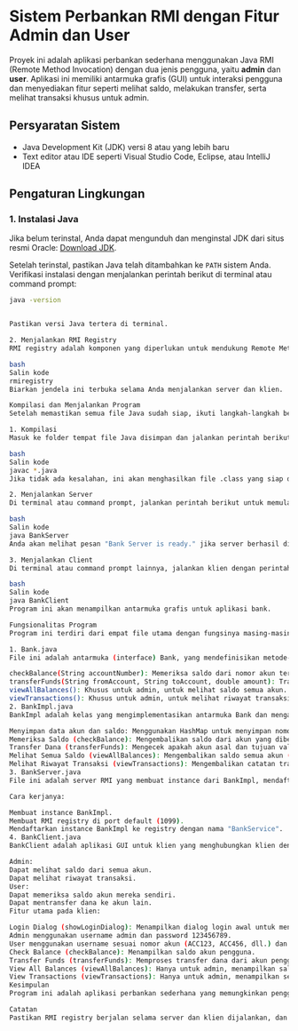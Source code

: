 # Sistem Perbankan RMI dengan Fitur Admin dan User

Proyek ini adalah aplikasi perbankan sederhana menggunakan Java RMI (Remote Method Invocation) dengan dua jenis pengguna, yaitu **admin** dan **user**. Aplikasi ini memiliki antarmuka grafis (GUI) untuk interaksi pengguna dan menyediakan fitur seperti melihat saldo, melakukan transfer, serta melihat transaksi khusus untuk admin.

## Persyaratan Sistem
- Java Development Kit (JDK) versi 8 atau yang lebih baru
- Text editor atau IDE seperti Visual Studio Code, Eclipse, atau IntelliJ IDEA

## Pengaturan Lingkungan
### 1. Instalasi Java
Jika belum terinstal, Anda dapat mengunduh dan menginstal JDK dari situs resmi Oracle: [Download JDK](https://www.oracle.com/java/technologies/javase-downloads.html).

Setelah terinstal, pastikan Java telah ditambahkan ke `PATH` sistem Anda. Verifikasi instalasi dengan menjalankan perintah berikut di terminal atau command prompt:
```bash
java -version


Pastikan versi Java tertera di terminal.

2. Menjalankan RMI Registry
RMI registry adalah komponen yang diperlukan untuk mendukung Remote Method Invocation (RMI). Sebelum menjalankan server, buka terminal atau command prompt dan ketik:

bash
Salin kode
rmiregistry
Biarkan jendela ini terbuka selama Anda menjalankan server dan klien.

Kompilasi dan Menjalankan Program
Setelah memastikan semua file Java sudah siap, ikuti langkah-langkah berikut untuk mengkompilasi dan menjalankan program.

1. Kompilasi
Masuk ke folder tempat file Java disimpan dan jalankan perintah berikut untuk mengkompilasi semua file:

bash
Salin kode
javac *.java
Jika tidak ada kesalahan, ini akan menghasilkan file .class yang siap dijalankan.

2. Menjalankan Server
Di terminal atau command prompt, jalankan perintah berikut untuk memulai server:

bash
Salin kode
java BankServer
Anda akan melihat pesan "Bank Server is ready." jika server berhasil dijalankan.

3. Menjalankan Client
Di terminal atau command prompt lainnya, jalankan klien dengan perintah:

bash
Salin kode
java BankClient
Program ini akan menampilkan antarmuka grafis untuk aplikasi bank.

Fungsionalitas Program
Program ini terdiri dari empat file utama dengan fungsinya masing-masing sebagai berikut:

1. Bank.java
File ini adalah antarmuka (interface) Bank, yang mendefinisikan metode-metode yang dapat digunakan klien, termasuk:

checkBalance(String accountNumber): Memeriksa saldo dari nomor akun tertentu.
transferFunds(String fromAccount, String toAccount, double amount): Transfer dana dari satu akun ke akun lainnya.
viewAllBalances(): Khusus untuk admin, untuk melihat saldo semua akun.
viewTransactions(): Khusus untuk admin, untuk melihat riwayat transaksi yang terjadi.
2. BankImpl.java
BankImpl adalah kelas yang mengimplementasikan antarmuka Bank dan mengandung logika inti untuk setiap metode:

Menyimpan data akun dan saldo: Menggunakan HashMap untuk menyimpan nomor akun dan saldo masing-masing.
Memeriksa Saldo (checkBalance): Mengembalikan saldo dari akun yang diberikan.
Transfer Dana (transferFunds): Mengecek apakah akun asal dan tujuan valid, lalu melakukan pemotongan dan penambahan saldo sesuai permintaan transfer. Transaksi yang berhasil akan dicatat ke dalam riwayat transaksi.
Melihat Semua Saldo (viewAllBalances): Mengembalikan saldo semua akun (hanya untuk admin).
Melihat Riwayat Transaksi (viewTransactions): Mengembalikan catatan transaksi (hanya untuk admin).
3. BankServer.java
File ini adalah server RMI yang membuat instance dari BankImpl, mendaftarkannya ke RMI registry dengan nama "BankService", dan membuat server siap menerima permintaan dari klien.

Cara kerjanya:

Membuat instance BankImpl.
Membuat RMI registry di port default (1099).
Mendaftarkan instance BankImpl ke registry dengan nama "BankService".
4. BankClient.java
BankClient adalah aplikasi GUI untuk klien yang menghubungkan klien dengan server menggunakan RMI. Saat dijalankan, pengguna akan diminta memasukkan username dan password. Tergantung pada tipe pengguna, antarmuka yang disajikan berbeda:

Admin:
Dapat melihat saldo dari semua akun.
Dapat melihat riwayat transaksi.
User:
Dapat memeriksa saldo akun mereka sendiri.
Dapat mentransfer dana ke akun lain.
Fitur utama pada klien:

Login Dialog (showLoginDialog): Menampilkan dialog login awal untuk menentukan apakah pengguna adalah admin atau user.
Admin menggunakan username admin dan password 123456789.
User menggunakan username sesuai nomor akun (ACC123, ACC456, dll.) dan password informatika.
Check Balance (checkBalance): Menampilkan saldo akun pengguna.
Transfer Funds (transferFunds): Memproses transfer dana dari akun pengguna ke akun lain.
View All Balances (viewAllBalances): Hanya untuk admin, menampilkan saldo semua akun.
View Transactions (viewTransactions): Hanya untuk admin, menampilkan seluruh riwayat transaksi.
Kesimpulan
Program ini adalah aplikasi perbankan sederhana yang memungkinkan pengguna berinteraksi dengan sistem perbankan menggunakan Java RMI. Program ini membedakan antara admin dan user untuk memberikan akses yang berbeda pada setiap jenis pengguna.

Catatan
Pastikan RMI registry berjalan selama server dan klien dijalankan, dan gunakan Java versi terbaru untuk menghindari masalah kompatibilitas.
